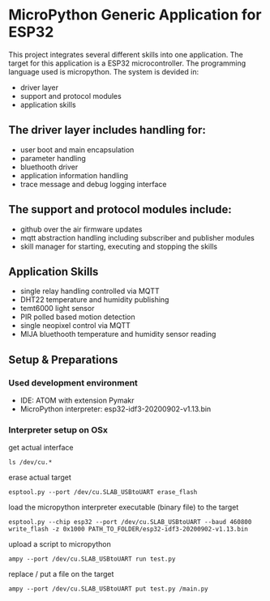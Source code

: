 # MicroPython Generic Application for ESP32
This project integrates several different skills into one application. The target for this application is a ESP32 microcontroller. The programming language used is micropython. The system is devided in:
- driver layer
- support and protocol modules
- application skills

## The driver layer includes handling for:
- user boot and main encapsulation
- parameter handling
- bluethooth driver
- application information handling
- trace message and debug logging interface

## The support and protocol modules include:
- github over the air firmware updates
- mqtt abstraction handling including subscriber and publisher modules
- skill manager for starting, executing and stopping the skills

## Application Skills
- single relay handling controlled via MQTT
- DHT22 temperature and humidity publishing
- temt6000 light sensor 
- PIR polled based motion detection
- single neopixel control via MQTT
- MIJA bluethooth temperature and humidity sensor reading 

## Setup & Preparations

### Used development environment
- IDE: ATOM with extension Pymakr
- MicroPython interpreter: esp32-idf3-20200902-v1.13.bin

### Interpreter setup on OSx

get actual interface
```
ls /dev/cu.*
```

erase actual target
```
esptool.py --port /dev/cu.SLAB_USBtoUART erase_flash
```

load the micropython interpreter executable (binary file) to the target
```
esptool.py --chip esp32 --port /dev/cu.SLAB_USBtoUART --baud 460800 write_flash -z 0x1000 PATH_TO_FOLDER/esp32-idf3-20200902-v1.13.bin  
```

upload a script to micropython
```
ampy --port /dev/cu.SLAB_USBtoUART run test.py
```

replace / put a file on the target
```
ampy --port /dev/cu.SLAB_USBtoUART put test.py /main.py
```
